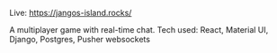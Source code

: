 Live: https://jangos-island.rocks/

A multiplayer game with real-time chat. Tech used: React, Material UI, Django, Postgres, Pusher websockets